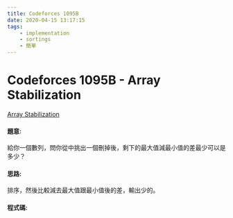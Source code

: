 ```yaml
---
title: Codeforces 1095B
date: 2020-04-15 13:17:15
tags:
    - implementation
    - sortings
    - 簡單
---
```

# Codeforces 1095B - Array Stabilization
[Array Stabilization](https://codeforces.com/problemset/problem/1095/B)


#### 題意:
給你一個數列，問你從中挑出一個刪掉後，剩下的最大值減最小值的差最少可以是多少？
<!-- more -->
#### 思路:
排序，然後比較減去最大值跟最小值後的差，輸出少的。

#### 程式碼:
<script src="https://gist.github.com/Daviswww/c9bd065b6f08ba5c4596fcf80971236b.js"></script>